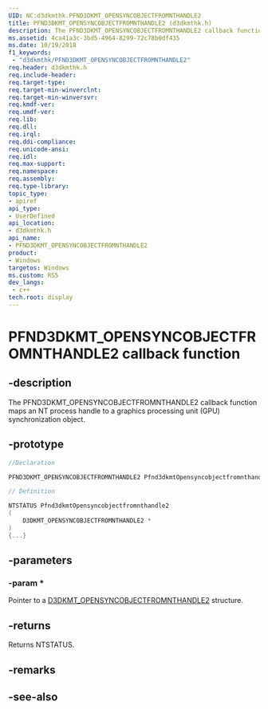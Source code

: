 ```yaml
---
UID: NC:d3dkmthk.PFND3DKMT_OPENSYNCOBJECTFROMNTHANDLE2
title: PFND3DKMT_OPENSYNCOBJECTFROMNTHANDLE2 (d3dkmthk.h)
description: The PFND3DKMT_OPENSYNCOBJECTFROMNTHANDLE2 callback function maps an NT process handle to a graphics processing unit (GPU) synchronization object.
ms.assetid: 4ca41a3c-3bd5-4964-8299-72c78b0df435
ms.date: 10/19/2018
f1_keywords:
 - "d3dkmthk/PFND3DKMT_OPENSYNCOBJECTFROMNTHANDLE2"
req.header: d3dkmthk.h
req.include-header:
req.target-type:
req.target-min-winverclnt:
req.target-min-winversvr:
req.kmdf-ver:
req.umdf-ver:
req.lib:
req.dll:
req.irql: 
req.ddi-compliance:
req.unicode-ansi:
req.idl:
req.max-support:
req.namespace:
req.assembly:
req.type-library: 
topic_type: 
- apiref
api_type: 
- UserDefined
api_location: 
- d3dkmthk.h
api_name: 
- PFND3DKMT_OPENSYNCOBJECTFROMNTHANDLE2
product:
- Windows
targetos: Windows
ms.custom: RS5
dev_langs:
 - c++
tech.root: display
---
```


# PFND3DKMT_OPENSYNCOBJECTFROMNTHANDLE2 callback function

## -description

The PFND3DKMT_OPENSYNCOBJECTFROMNTHANDLE2 callback function maps an NT process handle to a graphics processing unit (GPU) synchronization object.

## -prototype

```cpp
//Declaration

PFND3DKMT_OPENSYNCOBJECTFROMNTHANDLE2 Pfnd3dkmtOpensyncobjectfromnthandle2; 

// Definition

NTSTATUS Pfnd3dkmtOpensyncobjectfromnthandle2 
(
	D3DKMT_OPENSYNCOBJECTFROMNTHANDLE2 *
)
{...}

```

## -parameters

### -param * 

Pointer to a [D3DKMT_OPENSYNCOBJECTFROMNTHANDLE2](ns-d3dkmthk-_d3dkmt_opensyncobjectfromnthandle2.md) structure.

## -returns

Returns NTSTATUS.


## -remarks




## -see-also
